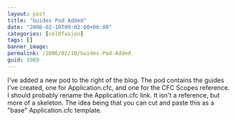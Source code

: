 ```yaml
---
layout: post
title: "Guides Pod Added"
date: "2006-02-10T09:02:00+06:00"
categories: [coldfusion]
tags: []
banner_image: 
permalink: /2006/02/10/Guides-Pod-Added
guid: 1089
---
```


I've added a new pod to the right of the blog. The pod contains the guides I've created, one for Application.cfc, and one for the CFC Scopes reference. I should probably rename the Application.cfc link. It isn't a reference, but more of a skeleton. The idea being that you can cut and paste this as a "base" Application.cfc template.